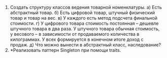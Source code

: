 1. Создать структуру классов ведения товарной номенклатуры.
а) Есть абстрактный товар.
б) Есть цифровой товар, штучный физический товар и товар на вес.
в) У каждого есть метод подсчета финальной стоимости.
г) У цифрового товара стоимость постоянная – дешевле штучного товара в два раза. У штучного товара обычная стоимость, у весового – в зависимости от продаваемого количества в килограммах. У всех формируется в конечном итоге доход с продаж.
д) Что можно вынести в абстрактный класс, наследование?
2. *Реализовать паттерн Singleton при помощи traits.
